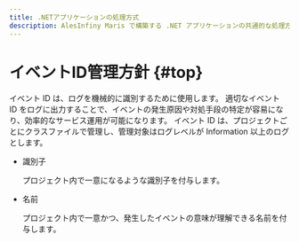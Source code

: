 ```yaml
---
title: .NETアプリケーションの処理方式
description: AlesInfiny Maris で構築する .NET アプリケーションの共通的な処理方式を解説します。
---
```


# イベントID管理方針 {#top}

イベント ID は、ログを機械的に識別するために使用します。
適切なイベント ID をログに出力することで、イベントの発生原因や対処手段の特定が容易になり、効率的なサービス運用が可能になります。
イベント ID は、プロジェクトごとにクラスファイルで管理し、管理対象はログレベルが Information 以上のログとします。

- 識別子
  
    プロジェクト内で一意になるような識別子を付与します。

- 名前
  
    プロジェクト内で一意かつ、発生したイベントの意味が理解できる名前を付与します。

